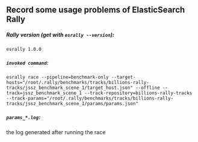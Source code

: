 ## Record some usage problems of ElasticSearch Rally 



#####  Rally version (get with `esrally --version`):
```
esrally 1.0.0
```  


#####  `invoked command`: 
```
esrally race --pipeline=benchmark-only --target-hosts="/root/.rally/benchmarks/tracks/billions-rally-tracks/jssz_benchmark_scene_1/target_host.json" --offline --track=jssz_benchmark_scene_1 --track-repository=billions-rally-tracks --track-params="/root/.rally/benchmarks/tracks/billions-rally-tracks/jssz_benchmark_scene_1/params/params.json"
```


#####  `params_*.log`: 
the log generated after running the race 
